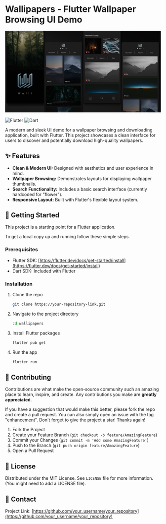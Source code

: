 # Wallipapers - Flutter Wallpaper Browsing UI Demo

![Wallipapers - Flutter Wallpaper Browsing UI Demo](assets/images/banner.png)


![Flutter](https://img.shields.io/badge/Flutter-%2302569B.svg?style=for-the-badge&logo=Flutter&logoColor=white)
![Dart](https://img.shields.io/badge/dart-%230175C2.svg?style=for-the-badge&logo=dart&logoColor=white)

A modern and sleek UI demo for a wallpaper browsing and downloading application, built with Flutter. This project showcases a clean interface for users to discover and potentially download high-quality wallpapers.

## ✨ Features

- **Clean & Modern UI:** Designed with aesthetics and user experience in mind.
- **Wallpaper Browsing:** Demonstrates layouts for displaying wallpaper thumbnails.
- **Search Functionality:** Includes a basic search interface (currently hardcoded for "flower").
- **Responsive Layout:** Built with Flutter's flexible layout system.

## 🚀 Getting Started

This project is a starting point for a Flutter application.

To get a local copy up and running follow these simple steps.

### Prerequisites

- Flutter SDK: [https://flutter.dev/docs/get-started/install](https://flutter.dev/docs/get-started/install)
- Dart SDK: Included with Flutter

### Installation

1.  Clone the repo
    ```sh
    git clone https://your-repository-link.git
    ```
2.  Navigate to the project directory
    ```sh
    cd wallipapers
    ```
3.  Install Flutter packages
    ```sh
    flutter pub get
    ```
4.  Run the app
    ```sh
    flutter run
    ```

## 🤝 Contributing

Contributions are what make the open-source community such an amazing place to learn, inspire, and create. Any contributions you make are **greatly appreciated**.

If you have a suggestion that would make this better, please fork the repo and create a pull request. You can also simply open an issue with the tag "enhancement".
Don't forget to give the project a star! Thanks again!

1.  Fork the Project
2.  Create your Feature Branch (`git checkout -b feature/AmazingFeature`)
3.  Commit your Changes (`git commit -m 'Add some AmazingFeature'`)
4.  Push to the Branch (`git push origin feature/AmazingFeature`)
5.  Open a Pull Request

## 📄 License

Distributed under the MIT License. See `LICENSE` file for more information. (You might need to add a LICENSE file).

## 📧 Contact

Project Link: [https://github.com/your_username/your_repository](https://github.com/your_username/your_repository)
